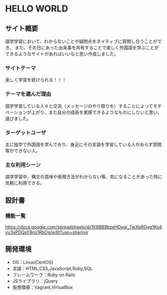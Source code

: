 # HELLO WORLD

## サイト概要
語学学習において、わからないことや疑問点をネイティブに質問し合うことができ、
また、その日にあった出来事を共有することで楽しく外国語を学ぶことができるようなサイトがあればいいなと思い作成しました。

### サイトテーマ
楽しく学習を続けられる！！！

### テーマを選んだ理由
語学学習している人々と交流（メッセージのやり取りを）することによってモチベーションが上がり、また自分の成長を実感できるようなものにしたいと思い、選びました。

### ターゲットユーザ
主に独学で外国語を学んでおり、身近にその言語を学習している人がおらず質問等ができない人。

### 主な利用シーン
語学学習中、構文の意味や表現方法がわからない等、気になることがあった時に気軽に利用できる。

## 設計書

### 機能一覧
https://docs.google.com/spreadsheets/d/1X9BB9bzeHDagr_TwXbRGyg1Ks4vu3xPDQsY8nz1RbOg/edit?usp=sharing

## 開発環境
- OS：Linux(CentOS)
- 言語：HTML,CSS,JavaScript,Ruby,SQL
- フレームワーク：Ruby on Rails
- JSライブラリ：jQuery
- 仮想環境：Vagrant,VirtualBox
